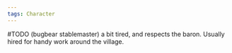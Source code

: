 ```yaml
---
tags: Character
---
```

#TODO 
(bugbear stablemaster) a bit tired, and respects the baron. Usually hired for handy work around the village.